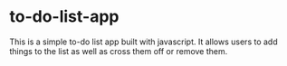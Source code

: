 # to-do-list-app

This is a simple to-do list app built with javascript.  It allows users to add things to the list as well as cross them off or remove them.
